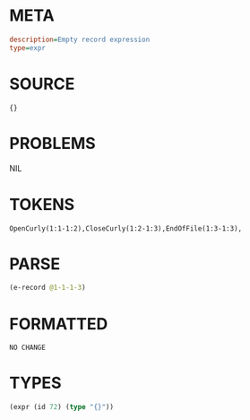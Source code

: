 # META
~~~ini
description=Empty record expression
type=expr
~~~
# SOURCE
~~~roc
{}
~~~
# PROBLEMS
NIL
# TOKENS
~~~zig
OpenCurly(1:1-1:2),CloseCurly(1:2-1:3),EndOfFile(1:3-1:3),
~~~
# PARSE
~~~clojure
(e-record @1-1-1-3)
~~~
# FORMATTED
~~~roc
NO CHANGE
~~~
# TYPES
~~~clojure
(expr (id 72) (type "{}"))
~~~